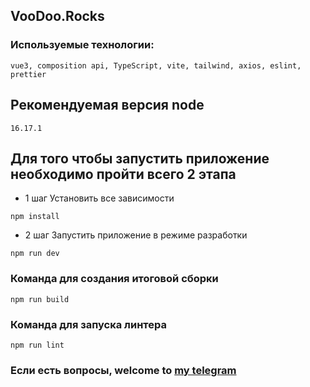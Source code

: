 ## VooDoo.Rocks

### Используемые технологии:

```
vue3, composition api, TypeScript, vite, tailwind, axios, eslint, prettier
```

## Рекомендуемая версия node

```
16.17.1
```

## Для того чтобы запустить приложение необходимо пройти всего 2 этапа

- 1 шаг Установить все зависимости

```
npm install
```

- 2 шаг Запустить приложение в режиме разработки

```
npm run dev
```

### Команда для создания итоговой сборки

```
npm run build
```

### Команда для запуска линтера

```
npm run lint
```

### Если есть вопросы, welcome to [my telegram](https://t.me/Vlad_Okenchits)
